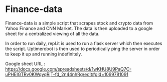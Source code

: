# Finance-data
Finance-data is a simple script that scrapes stock and crypto data from Yahoo Finance and CNN Market.
The data is then uploaded to a google sheet for a centralized viewing of all the data.

In order to run daily, repl.it is used to run a flask server which then executes the script. Uptimerobot is then used to periodically ping the server in order to keep it up and running indefinitely.

Google sheet URL : https://docs.google.com/spreadsheets/d/1wKHU8U9PaQ7C-uPHEIGTRv0KWqyqRjT-fd_2n44nhRg/edit#gid=1099781091
